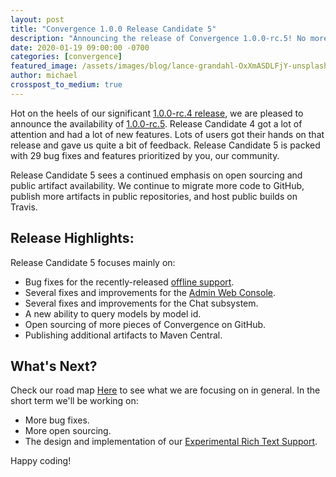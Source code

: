 ```yaml
---
layout: post
title: "Convergence 1.0.0 Release Candidate 5"
description: "Announcing the release of Convergence 1.0.0-rc.5! No more waiting multiple months between releases. Check out the 29 improvement we've made."
date: 2020-01-19 09:00:00 -0700
categories: [convergence]
featured_image: /assets/images/blog/lance-grandahl-OxXmASDLFjY-unsplash.jpg
author: michael
crosspost_to_medium: true
---
```

Hot on the heels of our significant [1.0.0-rc.4 release](/blog/2020/01/convergence-1-0-0-rc4/), we are pleased to announce the availability of [1.0.0-rc.5](https://github.com/convergencelabs/convergence-project/wiki/CHANGELOG#100-rc5-jan-19-2020). Release Candidate 4 got a lot of attention and had a lot of new features. Lots of users got their hands on that release and gave us quite a bit of feedback.  Release Candidate 5 is packed with 29 bug fixes and features prioritized by you, our community.

Release Candidate 5 sees a continued emphasis on open sourcing and public artifact availability. We continue to migrate more code to GitHub, publish more artifacts in public repositories, and host public builds on Travis.

## Release Highlights:
Release Candidate 5 focuses mainly on:

* Bug fixes for the recently-released [offline support](/blog/2020/01/new-features-offline-support-and-connection-smoothing/).
* Several fixes and improvements for the [Admin Web Console](https://github.com/convergencelabs/convergence-admin-console).
* Several fixes and improvements for the Chat subsystem.
* A new ability to query models by model id.
* Open sourcing of more pieces of Convergence on GitHub.
* Publishing additional artifacts to Maven Central.

## What's Next?
Check our road map [Here](https://github.com/convergencelabs/convergence-project/wiki/Convergence-Road-Map) to see what we are focusing on in general.  In the short term we'll be working on:

* More bug fixes.
* More open sourcing.
* The design and implementation of our [Experimental Rich Text Support](https://github.com/convergencelabs/convergence-project/issues/37).

Happy coding!   